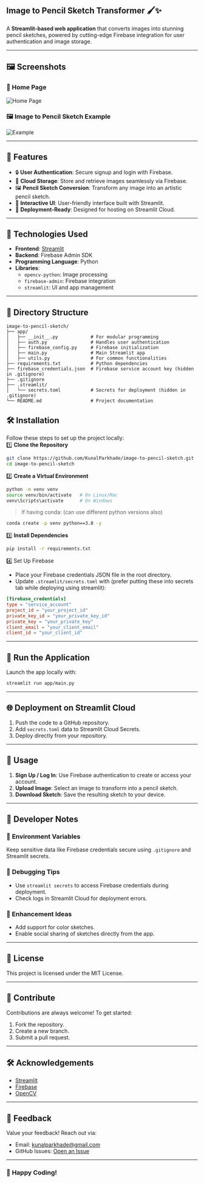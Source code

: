 ## **Image to Pencil Sketch Transformer 🖌️✨**

A **Streamlit-based web application** that converts images into stunning pencil sketches, powered by cutting-edge Firebase integration for user authentication and image storage.

---

## 🖼️ **Screenshots**
### 📂 Home Page
![Home Page](assets/Home%20page.png)

### 🖼️ Image to Pencil Sketch Example
![Example](assets/Pencil%20sketch%20example.png)

---

## 🎯 **Features**  

- 🔒 **User Authentication**: Secure signup and login with Firebase.
- 📂 **Cloud Storage**: Store and retrieve images seamlessly via Firebase.
- 🖼️ **Pencil Sketch Conversion**: Transform any image into an artistic pencil sketch.
- 🎨 **Interactive UI**: User-friendly interface built with Streamlit.
- 🚀 **Deployment-Ready**: Designed for hosting on Streamlit Cloud.  

---

## 🚀 **Technologies Used**  

- **Frontend**: [Streamlit](https://streamlit.io/)  
- **Backend**: Firebase Admin SDK  
- **Programming Language**: Python  
- **Libraries**:  
  - `opencv-python`: Image processing  
  - `firebase-admin`: Firebase integration  
  - `streamlit`: UI and app management  

---

## 📂 **Directory Structure**  

```plaintext
image-to-pencil-sketch/
├── app/
│   ├── __init__.py            # For modular programming
│   ├── auth.py                # Handles user authentication
│   ├── firebase_config.py     # Firebase initialization
│   ├── main.py                # Main Streamlit app
│   ├── utils.py               # For common functionalities
├── requirements.txt           # Python dependencies
├── firebase_credentials.json  # Firebase service account key (hidden in .gitignore)
├── .gitignore
├── .streamlit/
│   └── secrets.toml           # Secrets for deployment (hidden in .gitignore)
└── README.md                  # Project documentation

```

## 🛠️ **Installation**
Follow these steps to set up the project locally:<br>
1️⃣ **Clone the Repository**
```bash
git clone https://github.com/KunalParkhade/image-to-pencil-sketch.git
cd image-to-pencil-sketch
```

2️⃣ **Create a Virtual Environment**
```bash
python -m venv venv
source venv/bin/activate   # On Linux/Mac
venv\Scripts\activate      # On Windows
```

>If having conda: (can use different python versions also)
```bash
conda create -p venv python==3.8 -y
```

3️⃣ **Install Dependencies**
```bash
pip install -r requirements.txt
```

4️⃣ Set Up Firebase
- Place your Firebase credentials JSON file in the root directory.
- Update `.streamlit/secrets.toml` with (prefer putting these into secrets tab while deploying using streamlit):
```toml
[firebase_credentials]
type = "service_account"
project_id = "your_project_id"
private_key_id = "your_private_key_id"
private_key = "your_private_key"
client_email = "your_client_email"
client_id = "your_client_id"
```

---

## 🏃 **Run the Application**
Launch the app locally with:
```bash
streamlit run app/main.py
```

---

## 🌐 **Deployment on Streamlit Cloud**
1. Push the code to a GitHub repository.
2. Add `secrets.toml` data to Streamlit Cloud Secrets.
3. Deploy directly from your repository.

---

## 📸 **Usage**
1. **Sign Up / Log In**: Use Firebase authentication to create or access your account.
2. **Upload Image**: Select an image to transform into a pencil sketch.
3. **Download Sketch**: Save the resulting sketch to your device.

---

## 🧪 **Developer Notes**
### 🔑 **Environment Variables**
Keep sensitive data like Firebase credentials secure using `.gitignore` and Streamlit secrets.

### 🐛 **Debugging Tips**
- Use `streamlit secrets` to access Firebase credentials during deployment.
- Check logs in Streamlit Cloud for deployment errors.

### 🎉 Enhancement Ideas
- Add support for color sketches.
- Enable social sharing of sketches directly from the app.

---

## 📜 **License**
This project is licensed under the MIT License.

---

## 🤝 Contribute
Contributions are always welcome! To get started:
1. Fork the repository.
2. Create a new branch.
3. Submit a pull request.

---

## 🛠️ **Acknowledgements**
- [Streamlit](https://streamlit.io/)
- [Firebase](https://firebase.google.com/)
- [OpenCV](https://opencv.org)

---

## 💬 **Feedback**
Value your feedback! Reach out via:
- Email: kunalparkhade@gmail.com
- GitHub Issues: [Open an Issue](https://github.com/KunalParkhade/image-to-pencil-sketch/issues)

---

### 🙌 **Happy Coding!**